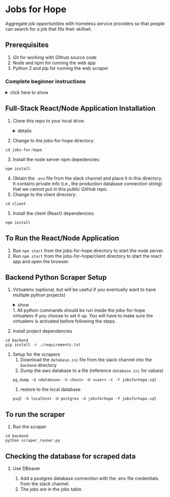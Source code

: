 # Jobs for Hope
Aggregate job opportunities with homeless service providers so that people can search for a job that fits their skillset.

## Prerequisites
1. Git for working with Github source code
2. Node and npm for running the web app
3. Python 2 and pip for running the web scraper

### Complete beginner instructions
<details><summary>click here to show</summary><p>

#### Windows
<details><summary>show</summary><p>

1. Install chocolatey (https://chocolatey.org/install)
    1. Install chocolatey gui (optional)
    ```
    choco install chocolateygui -y
    ```
1. Install git, chromium, chromedriver, vscode, python2, dbeaver, nodejs
```
choco install git chromium chromedriver vscode python2 dbeaver nodejs -y
```
2. Install postgresql and set postgres user password
```
choco install postgresql --params '/Password:password' --params-global -y
```

</p></details>

#### Windows 10
<details><summary>show</summary><p>

1. Enable Windows Subsystem for Linux (reference: https://docs.microsoft.com/en-us/windows/wsl/install-win10 https://lifehacker.com/how-to-get-started-with-the-windows-sybsystem-for-linux-1828952698)
    1. In the search bar, type "turn windows features on or off" and choose the correct item
    1. Scroll down and check the box for Windows Subsystem for Linux
    1. Windows will restart to complete the installation
1. Install Ubuntu Linux
    1. Open the Microsoft Store and search for "Run Linux on Windows"
    1. Install and launch Ubuntu
    1. Set up a new linux user account when running for the first time
    1. Update and upgrade all packages
        1. In a terminal, run (you will need to type in your user password when running sudo)
        ```
        sudo apt update && sudo apt upgrade -y
        ```
1. Install ChomeDriver
    1. Install chocolatey (https://chocolatey.org/install)
    1. Install ChomeDriver
    ```
    choco install chromedriver -y
    ```
    1. Add a file ```chromedriver``` to the project directory with this content
     ```
    #!/bin/sh
    chromedriver.exe "$@"
    ```
1. Continue to Linux instructions
</p></details>

#### Linux
<details><summary>show</summary><p>
    
1. Install Homebrew on Linux (reference: https://docs.brew.sh/Homebrew-on-Linux)
    1. Open a Linux terminal
    1. Install dependencies
        * Debian-based (Ubuntu)
        ```
        sudo apt install build-essential curl file git
        ```
        * Fedora-based
        ```
        sudo yum groupinstall 'Development Tools' && sudo yum install curl file git
        ```
    1. Install homebrew
    ```
    sh -c "$(curl -fsSL https://raw.githubusercontent.com/Linuxbrew/install/master/install.sh)"
    ```
1. Install packages
```
brew install python@2 postgresql
sudo apt install chromium-chromedriver -y
```
</p></details>

#### macOS
<details><summary>show</summary><p>

1. Install homebrew (https://brew.sh/)
1. Install packages
```
brew install git python@2 postgresql
brew cask install chromedriver
```
</p></details>

#### Common Tools for all OSes
<details><summary>show</summary><p>
    
1. Install Visual Studios Code (https://code.visualstudio.com/)
    1. Install Prettier - Code formatter extension
1. Install DBeaver (https://dbeaver.io/), Community Edition
1. Install nvm, node, and npm (reference: https://gist.github.com/d2s/372b5943bce17b964a79)
    1. Install nvm
    ```
    curl -o- https://raw.githubusercontent.com/creationix/nvm/v0.33.11/install.sh | bash
    ```
    1. Install the latest LTS Node.js (https://nodejs.org/en/)
    ```
    nvm install v10.15.3
    ```
1. Download and install Chrome (https://www.google.com/chrome/)
1. Setup Postgresql (reference: https://github.com/michaeltreat/Windows-Subsystem-For-Linux-Setup-Guide/blob/master/readmes/installs/PostgreSQL.md)
    1. Start the postgres service
        1. Start a terminal app
        * linux (and WSL)
            1. Start the service
            ```
            sudo service postgresql start
            ```
            1. Setup the postgres user (linux)
                1. Start a terminal app
                1. Set the password
                ```
                sudo passwd postgres
                ```
                1. Type in the password and confirmation
                1. Close the terminal
            1. Connect to postgres
                1. Start a terminal app
                1. Switch to the postgres user and start the psql prompt
                ```
                sudo -u postgres psql
                ```
                1. If the above doesn't work, do this instead
                ```
                su - postgres
                psql
                ```
            1. Troubleshooting postgres on WSL (reference: https://github.com/Microsoft/WSL/issues/3863)
                1. Append this at the end of ```/etc/postgresql/10/main/postgresql.conf```
                ```
                data_sync_retry = true
                ```
        * macOS
            1. Start the service
            ```
            brew services start postgresql
            ```
            1. Connect to postgres
                1. Start a terminal app
                * enter the psql prompt
                ```
                psql postgres
                ```

    1. Create the database (reference: https://www.techrepublic.com/blog/diy-it-guy/diy-a-postgresql-database-server-setup-anyone-can-handle/)
        1. Start the psql prompt
        1. Issue the command
        ```
        create database jobsforhope;
        ```
    1. Create the user
        1. Start the psql prompt
        1. Issue the command
        ```
        create user jobsforhope;
        ```
        1. Check that the user was created
        ```
        \du
        ```
    1. Grant user privilege
        1. Start the psql prompt
        1. Issue the command
        ```
        grant all privileges on database jobsforhope to jobsforhope;
        ```
</p></details>
</p></details>

## Full-Stack React/Node Application Installation
1. Clone this repo to your local drive.
    <details><summary>details</summary><p>

    1. Start a terminal app, such as Ubuntu for Windows Subsystem for Linux
    1. Create a src directory in the user's home directory and go in it
    
    ```
    cd && mkdir src && cd src
    ```
    3. Clone the repository
    ```
    git clone https://github.com/hackforla/jobs-for-hope
    ```
    </p></details>

2. Change to the jobs-for-hope directory:
```
cd jobs-for-hope
```
3. Install the node server npm depedencies:
```
npm install
```
4. Obtain the ```.env``` file from the slack channel and place it in this directory. It contains private info (i.e., the production database connection string) that we cannot put in this public GitHub repo.
4. Change to the client directory:
```
cd client
```
5. Install the client (React) dependencies:
```
npm install
```
## To Run the React/Node Application
1. Run ```npm start``` from the jobs-for-hope directory to start the node server.
2. Run ```npm start``` from the jobs-for-hope/client directory to start the react app and open the browser.

## Backend Python Scraper Setup
1. Virtualenv (optional, but will be useful if you eventually want to have multiple python projects)
    <details><summary>show</summary><p>

    1. Set up virtualenv
        1. Install virtualenv using pip
        ```
        pip install virtualenv virtualenvwrapper
        ```
        1. Create directory to hold virtual environments
        ```
        mkdir $HOME/.virtualenvs
        ```
        1. Find out where virtualenvwrapper.sh is located for next step
        ```
        which virtualenvwrapper.sh
        ```
        1. Make ```.bash_profile``` call ```.bashrc``` (reference:http://www.joshstaiger.org/archives/2005/07/bash_profile_vs.html)
            1. Add this to ```.bash_profile```
            ```
            if [ -f ~/.bashrc ]; then
              source ~/.bashrc
            fi
            ```
        1. Add to ```.bashrc```
        ```
        export WORKON_HOME=$HOME/.virtualenvs
        export PATH="/path/to/virtualenvwrapper:$PATH"
        source virtualenvwrapper.sh
        ```
        1. Start a new terminal session or call ```.bashrc```
        ```
        source ~/.bashrc        # activate virtualenvwrapper.sh, just for the first time
        ```
        1. Create the virtualenv
        ```
        mkvirtualenv jobs-for-hope
        ```
        <details><summary>Alternative for systems where python 2.7 is not the default</summary><p>

        1. Specify the python location when creating the virtualenv
            ```
            mkvirtualenv -p /usr/local/bin/path/to/python2.7 jobs-for-hope  # use this if the system default is python3
            ```
        </p></details>

    1. Activate the virtualenv
    ```
    workon  // list the existing virtual environments, blank if none is created
    workon jobs-for-hope  // activate virtual environment, not needed when first creating the virtualenv
    ```
    1. Do work and run python within the virtualenv
    1. Deactivate the virtualenv
    ```
    deactivate  // switch back to system python
    ```
    </p></details>
    1. All python commands should be run inside the jobs-for-hope virtualenv if you choose to set it up. You will have to make sure the virtualenv is activated before following the steps.
1. Install project dependencies
```
cd backend
pip install -r ./requirements.txt
```
1. Setup for the scrapers
    1. Download the ```database.ini``` file from the slack channel into the ```backend``` directory
    1. Dump the aws database to a file (reference ```database.ini``` for values)
    ```
    pg_dump -d <database> -h <host> -U <user> -C -f jobsforhope.sql
    ```
    1. restore to the local database
    ```
    psql -h localhost -U postgres -d jobsforhope -f jobsforhope.sql
    ```
## To run the scraper
1. Run the scraper
```
cd backend
python scraper_runner.py
```

## Checking the database for scraped data

1. Use DBeaver

    1. Add a postgres database connection with the .env file credentials from the slack channel.
    1. The jobs are in the jobs table.
